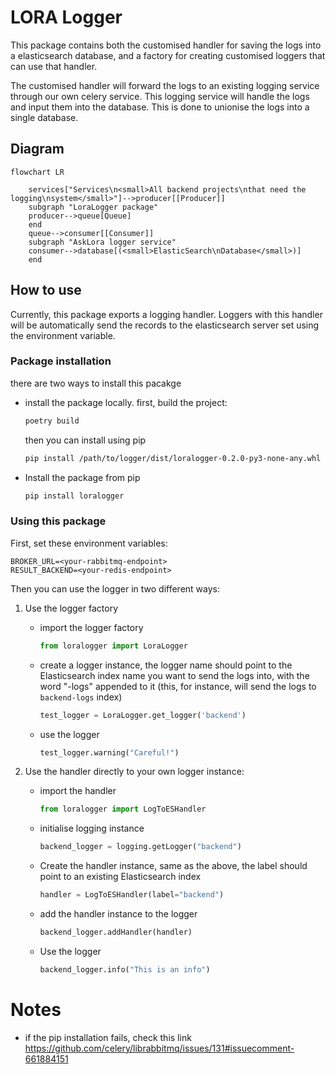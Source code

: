 # LORA Logger

This package contains both the customised handler for saving the logs into a elasticsearch database, and a factory for creating customised loggers that can use that handler.

The customised handler will forward the logs to an existing logging service through our own celery service. This logging service will handle the logs and input them into the database. This is done to unionise the logs into a single database.

## Diagram

```mermaid
flowchart LR

    services["Services\n<small>All backend projects\nthat need the logging\nsystem</small>"]-->producer[[Producer]]
    subgraph "LoraLogger package"
    producer-->queue[Queue]
    end
    queue-->consumer[[Consumer]]
    subgraph "AskLora logger service"
    consumer-->database[(<small>ElasticSearch\nDatabase</small>)]
    end

```

## How to use

Currently, this package exports a logging handler. Loggers with this handler will be automatically send the records to the elasticsearch server set using the environment variable.

### Package installation

there are two ways to install this pacakge

- install the package locally. first, build the project:
  ```bash
  poetry build
  ```
  then you can install using pip
  ```bash
  pip install /path/to/logger/dist/loralogger-0.2.0-py3-none-any.whl
  ```
- Install the package from pip
  ```bash
  pip install loralogger
  ```

### Using this package

First, set these environment variables:

```
BROKER_URL=<your-rabbitmq-endpoint>
RESULT_BACKEND=<your-redis-endpoint>
```

Then you can use the logger in two different ways:

1. Use the logger factory

   - import the logger factory

     ```python
     from loralogger import LoraLogger
     ```

   - create a logger instance, the logger name should point to the Elasticsearch index name you want to send the logs into, with the word "-logs" appended to it (this, for instance, will send the logs to `backend-logs` index)

     ```python
     test_logger = LoraLogger.get_logger('backend')
     ```

   - use the logger
     ```python
     test_logger.warning("Careful!")
     ```

2. Use the handler directly to your own logger instance:

   - import the handler

     ```python
     from loralogger import LogToESHandler
     ```

   - initialise logging instance

     ```python
     backend_logger = logging.getLogger("backend")
     ```

   - Create the handler instance, same as the above, the label should point to an existing Elasticsearch index

     ```python
     handler = LogToESHandler(label="backend")
     ```

   - add the handler instance to the logger

     ```python
     backend_logger.addHandler(handler)
     ```

   - Use the logger

     ```python
     backend_logger.info("This is an info")
     ```

# Notes

- if the pip installation fails, check this link https://github.com/celery/librabbitmq/issues/131#issuecomment-661884151
